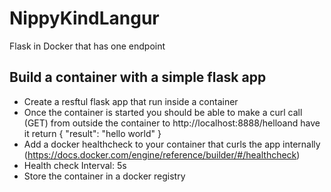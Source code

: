 # NippyKindLangur
Flask in Docker that has one endpoint

## Build a container with a simple flask app

+ Create a resftul flask app that run inside a container
+ Once the container is started you should be able to make a curl call (GET) from outside the container to http://localhost:8888/helloand have it return { "result": "hello world" }
+ Add a docker healthcheck to your container that curls the app internally (https://docs.docker.com/engine/reference/builder/#/healthcheck)
+ Health check Interval: 5s
+ Store the container in a docker registry
